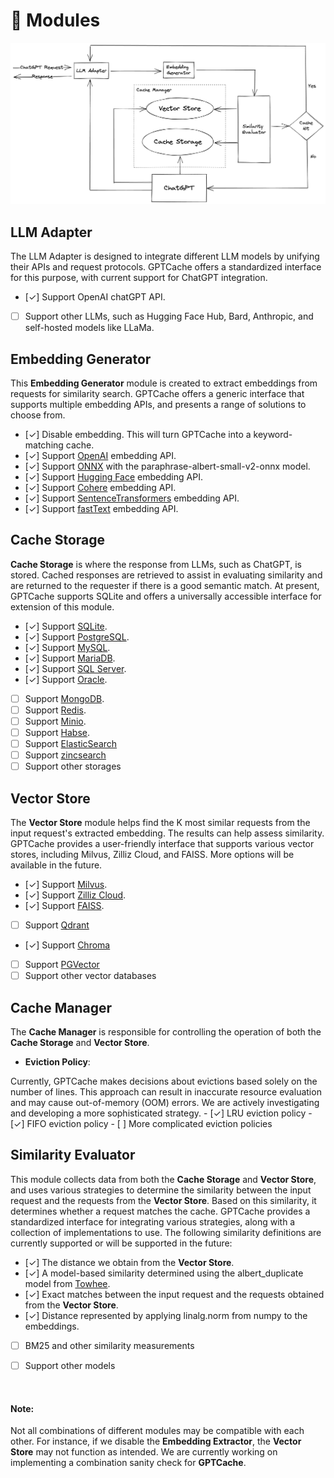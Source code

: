 # 🤗 Modules

![GPTCache Struct](GPTCacheStructure.png)

## LLM Adapter

The LLM Adapter is designed to integrate different LLM models by unifying their APIs and request protocols. GPTCache offers a standardized interface for this purpose, with current support for ChatGPT integration.

  - [✓] Support OpenAI chatGPT API.
  - [ ] Support other LLMs, such as Hugging Face Hub, Bard, Anthropic, and self-hosted models like LLaMa.

## Embedding Generator 

This **Embedding Generator** module is created to extract embeddings from requests for similarity search. GPTCache offers a generic interface that supports multiple embedding APIs, and presents a range of solutions to choose from. 

  - [✓] Disable embedding. This will turn GPTCache into a keyword-matching cache.
  - [✓] Support [OpenAI](https://platform.openai.com/docs/guides/embeddings) embedding API.
  - [✓] Support [ONNX](https://onnx.ai/) with the paraphrase-albert-small-v2-onnx model.
  - [✓] Support [Hugging Face](https://huggingface.co/) embedding API.
  - [✓] Support [Cohere](https://docs.cohere.ai/reference/embed) embedding API.
  - [✓] Support [SentenceTransformers](https://www.sbert.net) embedding API.
  - [✓] Support [fastText](https://fasttext.cc) embedding API.

## Cache Storage

**Cache Storage** is where the response from LLMs, such as ChatGPT, is stored. Cached responses are retrieved to assist in evaluating similarity and are returned to the requester if there is a good semantic match. At present, GPTCache supports SQLite and offers a universally accessible interface for extension of this module.

  - [✓] Support [SQLite](https://sqlite.org/docs.html).
  - [✓] Support [PostgreSQL](https://www.postgresql.org/).
  - [✓] Support [MySQL](https://www.mysql.com/).
  - [✓] Support [MariaDB](https://mariadb.org/).
  - [✓] Support [SQL Server](https://www.microsoft.com/en-us/sql-server/).
  - [✓] Support [Oracle](https://www.oracle.com/).
  - [ ] Support [MongoDB](https://www.mongodb.com/).
  - [ ] Support [Redis](https://redis.io/).
  - [ ] Support [Minio](https://min.io/).
  - [ ] Support [Habse](https://hbase.apache.org//).
  - [ ] Support [ElasticSearch](https://www.elastic.co/)
  - [ ] Support [zincsearch](https://zinc.dev/)
  - [ ] Support other storages

## Vector Store

The **Vector Store** module helps find the K most similar requests from the input request's extracted embedding. The results can help assess similarity. GPTCache provides a user-friendly interface that supports various vector stores, including Milvus, Zilliz Cloud, and FAISS. More options will be available in the future.

  - [✓] Support [Milvus](https://milvus.io/).
  - [✓] Support [Zilliz Cloud](https://cloud.zilliz.com/).
  - [✓] Support [FAISS](https://faiss.ai/).
  - [ ] Support [Qdrant](https://qdrant.tech/)
  - [✓] Support [Chroma](https://www.trychroma.com/)
  - [ ] Support [PGVector](https://github.com/pgvector/pgvector)
  - [ ] Support other vector databases

## Cache Manager

The **Cache Manager** is responsible for controlling the operation of both the **Cache Storage** and **Vector Store**.
  - **Eviction Policy**:

  Currently, GPTCache makes decisions about evictions based solely on the number of lines. This approach can result in inaccurate resource evaluation and may cause out-of-memory (OOM) errors. We are actively investigating and developing a more sophisticated strategy.
    - [✓] LRU eviction policy
    - [✓] FIFO eviction policy
    - [ ] More complicated eviction policies

## Similarity Evaluator

This module collects data from both the **Cache Storage** and **Vector Store**, and uses various strategies to determine the similarity between the input request and the requests from the **Vector Store**. Based on this similarity, it determines whether a request matches the cache. GPTCache provides a standardized interface for integrating various strategies, along with a collection of implementations to use. The following similarity definitions are currently supported or will be supported in the future:

  - [✓] The distance we obtain from the **Vector Store**.
  - [✓] A model-based similarity determined using the albert_duplicate model from [Towhee](https://towhee.io/).
  - [✓] Exact matches between the input request and the requests obtained from the **Vector Store**.
  - [✓] Distance represented by applying linalg.norm from numpy to the embeddings.
  - [ ] BM25 and other similarity measurements
  - [ ] Support other models
 

<br>

#### Note: 
Not all combinations of different modules may be compatible with each other. For instance, if we disable the **Embedding Extractor**, the **Vector Store** may not function as intended. We are currently working on implementing a combination sanity check for **GPTCache**.